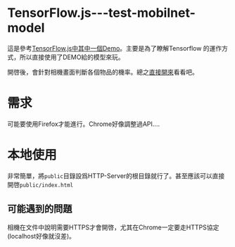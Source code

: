 # TensorFlow.js---test-mobilnet-model

這是參考[TensorFlow.js中其中一個Demo](https://emojiscavengerhunt.withgoogle.com/)。主要是為了瞭解Tensorflow
的運作方式，所以直接使用了DEMO給的模型來玩。

開啓後，會針對相機畫面判斷各個物品的機率。總之[直接開來](https://lagagain.github.io/TensorFlow.js---test-mobilnet-model/public/)看看吧。


# 需求

可能要使用Firefox才能進行。Chrome好像調整過API....


# 本地使用

非常簡單，將`public`目錄設爲HTTP-Server的根目錄就行了。甚至應該可以直接開啓`public/index.html`

## 可能遇到的問題

相機在文件中說明需要HTTPS才會開啓，尤其在Chrome一定要走HTTPS協定(localhost好像就沒差)。

